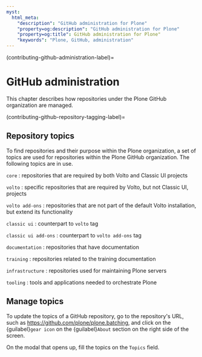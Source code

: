 ```yaml
---
myst:
  html_meta:
    "description": "GitHub administration for Plone"
    "property=og:description": "GitHub administration for Plone"
    "property=og:title": GitHub administration for Plone"
    "keywords": "Plone, GitHub, administration"
---
```


(contributing-github-administration-label)=

# GitHub administration

This chapter describes how repositories under the Plone GitHub organization are managed.


(contributing-github-repository-tagging-label)=

## Repository topics

To find repositories and their purpose within the Plone organization, a set of topics are used for repositories within the Plone GitHub organization.
The following topics are in use.

`core`
: repositories that are required by both Volto and Classic UI projects

`volto`
: specific repositories that are required by Volto, but not Classic UI, projects

`volto add-ons`
: repositories that are not part of the default Volto installation, but extend its functionality

`classic ui`
: counterpart to `volto` tag

`classic ui add-ons`
: counterpart to `volto add-ons` tag

`documentation`
: repositories that have documentation

`training`
: repositories related to the training documentation

`infrastructure`
: repositories used for maintaining Plone servers

`tooling`
: tools and applications needed to orchestrate Plone

## Manage topics

To update the topics of a GitHub repository, go to the repository's URL, such as https://github.com/plone/plone.batching, and click on the {guilabel}`gear icon` on the {guilabel}`About` section on the right side of the screen.

On the modal that opens up, fill the topics on the `Topics` field.
